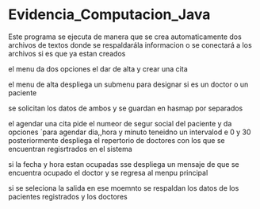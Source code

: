 # Evidencia_Computacion_Java
Este programa se ejecuta de manera que se crea automaticamente dos archivos de textos donde se respaldarála informacion o se conectará a los archivos si es que ya estan creados

el menu da dos opciones el dar de alta y crear una cita

el menu de alta despliega un submenu para designar si es un doctor o un paciente

se solicitan los datos de ambos y se guardan en hasmap por separados

el agendar una cita pide el numeor de segur social del paciente y da opciones ´para agendar dia,,hora y minuto teneidno un intervalod e 0 y 30
posteriormente despliega el repertorio de doctores con los que se encuentran regisrtrados en el sistema

si la fecha y hora estan ocupadas sse despliega un mensaje de que se encuentra ocupado el doctor y se regresa al menpu principal

si se seleciona la salida en ese moemnto se respaldan los datos de los pacientes registrados y los doctores
